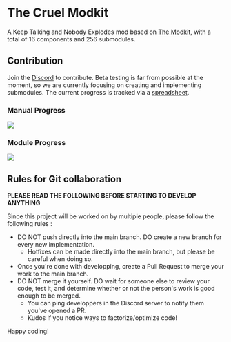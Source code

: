 # The Cruel Modkit

A Keep Talking and Nobody Explodes mod based on [The Modkit](https://steamcommunity.com/sharedfiles/filedetails/?id=2137793443), with a total of 16 components and 256 submodules.

## Contribution

Join the [Discord](https://discord.gg/uk4KySDUNA) to contribute. Beta testing is far from possible at the moment, so we are currently focusing on creating and implementing submodules. The current progress is tracked via a [spreadsheet](https://docs.google.com/spreadsheets/d/1ISm4llmEhFaxU_DYh7ByeiE_S4cTfl4Mh4BnJ3HAOOo/edit#gid=0).

### Manual Progress

![](https://geps.dev/progress/11)

### Module Progress

![](https://geps.dev/progress/2)

## Rules for Git collaboration

**PLEASE READ THE FOLLOWING BEFORE STARTING TO DEVELOP ANYTHING**

Since this project will be worked on by multiple people, please follow the following rules :

- DO NOT push directly into the main branch. DO create a new branch for every new implementation.
  - Hotfixes can be made directly into the main branch, but please be careful when doing so.
- Once you're done with developping, create a Pull Request to merge your work to the main branch.
- DO NOT merge it yourself. DO wait for someone else to review your code, test it, and determine whether or not the person's work is good enough to be merged.
   - You can ping developpers in the Discord server to notify them you've opened a PR.
   - Kudos if you notice ways to factorize/optimize code!

Happy coding!
